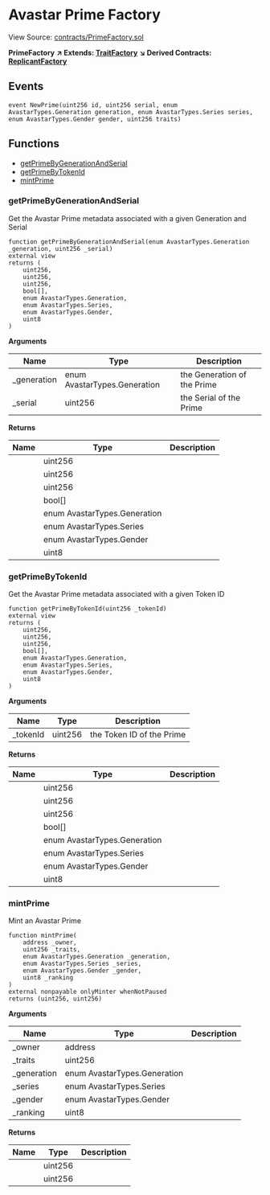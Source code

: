 # Avastar Prime Factory

View Source: [contracts/PrimeFactory.sol](https://github.com/Dapp-Wizards/Avastars-Contracts/blob/master/contracts/PrimeFactory.sol)

**PrimeFactory** **↗ Extends: [TraitFactory](TraitFactory.md)**
**↘ Derived Contracts: [ReplicantFactory](ReplicantFactory.md)**

## Events

```solidity
event NewPrime(uint256 id, uint256 serial, enum AvastarTypes.Generation generation, enum AvastarTypes.Series series, enum AvastarTypes.Gender gender, uint256 traits)
```

## **Functions**

- [getPrimeByGenerationAndSerial](#getprimebygenerationandserial)
- [getPrimeByTokenId](#getprimebytokenid)
- [mintPrime](#mintprime)

### getPrimeByGenerationAndSerial

Get the Avastar Prime metadata associated with a given Generation and Serial

```solidity
function getPrimeByGenerationAndSerial(enum AvastarTypes.Generation _generation, uint256 _serial)
external view
returns (
	uint256,
	uint256,
	uint256,
	bool[],
	enum AvastarTypes.Generation,
	enum AvastarTypes.Series,
	enum AvastarTypes.Gender,
	uint8
)
```

**Arguments**

| Name        | Type           | Description  |
| ------------- |------------- | -----|
| _generation | enum AvastarTypes.Generation | the Generation of the Prime | 
| _serial | uint256 | the Serial of the Prime | 

**Returns**

| Name        | Type           | Description  |
| ------------- |------------- | -----|
|  | uint256 |  | 
|  | uint256 |  | 
|  | uint256 |  | 
|  | bool[] |  | 
|  | enum AvastarTypes.Generation |  | 
|  | enum AvastarTypes.Series |  | 
|  | enum AvastarTypes.Gender |  | 
|  | uint8 |  | 

### getPrimeByTokenId

Get the Avastar Prime metadata associated with a given Token ID

```solidity
function getPrimeByTokenId(uint256 _tokenId)
external view
returns (
	uint256,
	uint256,
	uint256,
	bool[],
	enum AvastarTypes.Generation,
	enum AvastarTypes.Series,
	enum AvastarTypes.Gender,
	uint8
)
```

**Arguments**

| Name        | Type           | Description  |
| ------------- |------------- | -----|
| _tokenId | uint256 | the Token ID of the Prime | 

**Returns**

| Name        | Type           | Description  |
| ------------- |------------- | -----|
|  | uint256 |  | 
|  | uint256 |  | 
|  | uint256 |  | 
|  | bool[] |  | 
|  | enum AvastarTypes.Generation |  | 
|  | enum AvastarTypes.Series |  | 
|  | enum AvastarTypes.Gender |  | 
|  | uint8 |  | 

### mintPrime

Mint an Avastar Prime

```solidity
function mintPrime(
	address _owner,
	uint256 _traits,
	enum AvastarTypes.Generation _generation,
	enum AvastarTypes.Series _series,
	enum AvastarTypes.Gender _gender,
	uint8 _ranking
)
external nonpayable onlyMinter whenNotPaused 
returns (uint256, uint256)
```

**Arguments**

| Name        | Type           | Description  |
| ------------- |------------- | -----|
| _owner | address |  | 
| _traits | uint256 |  | 
| _generation | enum AvastarTypes.Generation |  | 
| _series | enum AvastarTypes.Series |  | 
| _gender | enum AvastarTypes.Gender |  | 
| _ranking | uint8 |  | 

**Returns**

| Name        | Type           | Description  |
| ------------- |------------- | -----|
|  | uint256 |  | 
|  | uint256 |  | 

